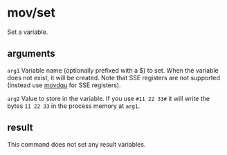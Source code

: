 # mov/set

Set a variable.

## arguments

`arg1` Variable name (optionally prefixed with a $) to set. When the variable does not exist, it will be created. Note that SSE registers are not supported (Instead use [movdqu](movdqu.md) for SSE registers).

`arg2` Value to store in the variable. If you use `#11 22 33#` it will write the bytes `11 22 33` in the process memory at `arg1`.

## result

This command does not set any result variables.
